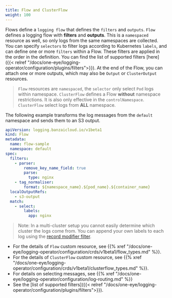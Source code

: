 ```yaml
---
title: Flow and ClusterFlow
weight: 100
---
```


Flows define a `logging flow` that defines the `filters` and `outputs`.
`Flow` defines a logging flow with **filters** and **outputs**. This is a `namespaced` resource as well, so only logs from the same namespaces are collected. You can specify `selectors` to filter logs according to Kubernetes `labels`, and can define one or more `filters` within a Flow. These filters are applied in the order in the definition. You can find the list of supported filters [here]({{< relref "/docs/one-eye/logging-operator/configuration/plugins/filters">}}). At the end of the Flow, you can attach one or more outputs, which may also be `Output` or `ClusterOutput` resources.

> `Flow` resources are `namespaced`, the `selector` only select `Pod` logs within namespace.
> `ClusterFlow` defines a Flow **without** namespace restrictions. It is also only effective in the `controlNamespace`.
 `ClusterFlow` select logs from **ALL** namespace.

The following example transforms the log messages from the `default` namespace and sends them to an S3 output.

```yaml
apiVersion: logging.banzaicloud.io/v1beta1
kind: Flow
metadata:
  name: flow-sample
  namespace: default
spec:
  filters:
    - parser:
        remove_key_name_field: true
        parse:
          type: nginx
    - tag_normaliser:
        format: ${namespace_name}.${pod_name}.${container_name}
  localOutputRefs:
    - s3-output
  match:
    - select:
        labels:
          app: nginx
```

> Note: In a multi-cluster setup you cannot easily determine which cluster the logs come from. You can append your own labels to each log
using the [record modifier filter](/docs/one-eye/logging-operator/plugins/filters/record_modifier/).

- For the details of `Flow` custom resource, see {{% xref "/docs/one-eye/logging-operator/configuration/crds/v1beta1/flow_types.md" %}}.
- For the details of `ClusterFlow` custom resource, see {{% xref "/docs/one-eye/logging-operator/configuration/crds/v1beta1/clusterflow_types.md" %}}.
- For details on selecting messages, see {{% xref "/docs/one-eye/logging-operator/configuration/log-routing.md" %}}
- See the [list of supported filters]({{< relref "/docs/one-eye/logging-operator/configuration/plugins/filters">}}).
